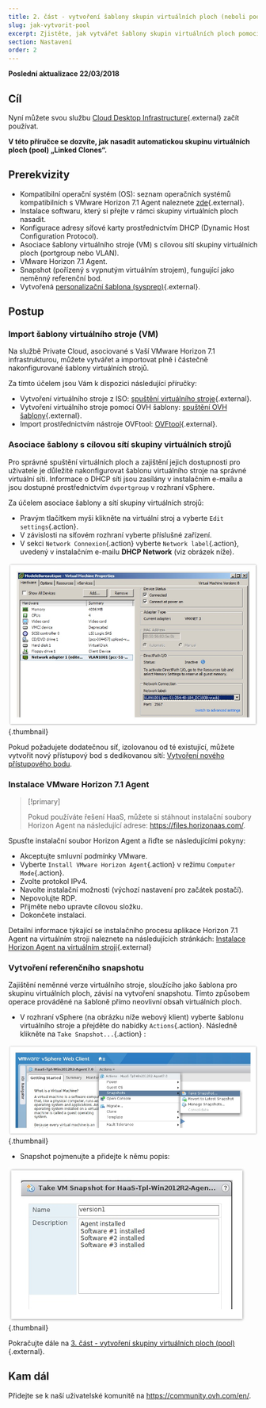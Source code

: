 ```yaml
---
title: 2. část - vytvoření šablony skupin virtuálních ploch (neboli poolů)
slug: jak-vytvorit-pool
excerpt: Zjistěte, jak vytvářet šablony skupin virtuálních ploch pomocí platformy VMware Horizon 7.1
section: Nastavení
order: 2
---
```


**Poslední aktualizace 22/03/2018**

## Cíl

Nyní můžete svou službu [Cloud Desktop Infrastructure](https://www.ovh.com/fr/cloud/cloud-desktop/infrastructure/){.external} začít používat.

**V této příručce se dozvíte, jak nasadit automatickou skupinu virtuálních ploch (pool) „Linked Clones“.**


## Prerekvizity

- Kompatibilní operační systém (OS): seznam operačních systémů kompatibilních s VMware Horizon 7.1 Agent naleznete [zde](https://pubs.vmware.com/horizon-7-view/index.jsp?topic=%2Fcom.vmware.horizon-view.installation.doc%2FGUID-B45E1464-92B1-4AA8-B4BB-AD59EDF98530.html){.external}.
- Instalace softwaru, který si přejte v rámci skupiny virtuálních ploch nasadit.
- Konfigurace adresy síťové karty prostřednictvím DHCP (Dynamic Host Configuration Protocol).
- Asociace šablony virtuálního stroje (VM) s cílovou sítí skupiny virtuálních ploch (portgroup nebo VLAN).
- VMware Horizon 7.1 Agent.
- Snapshot (pořízený s vypnutým virtuálním strojem), fungující jako neměnný referenční bod.  
- Vytvořená [personalizační šablona (sysprep)](https://docs.ovh.com/fr/cloud-desktop-infrastructure/create-sysprep/){.external}. 


## Postup

### Import šablony virtuálního stroje (VM)


Na službě Private Cloud, asociované s Vaší VMware Horizon 7.1 infrastrukturou, můžete vytvářet a importovat plně i částečně nakonfigurované šablony virtuálních strojů.

Za tímto účelem jsou Vám k dispozici následující příručky:

- Vytvoření virtuálního stroje z ISO: [spuštění virtuálního stroje](https://docs.ovh.com/fr/private-cloud/deploiement-d-une-machine-virtuelle-depuis-un-iso/){.external}.
- Vytvoření virtuálního stroje pomocí OVH šablony: [spuštění OVH šablony](https://docs.ovh.com/fr/private-cloud/deploiement-template-ovh/){.external}.
- Import prostřednictvím nástroje OVFtool: [OVFtool](https://docs.ovh.com/fr/private-cloud/ovf-tool/){.external}.


### Asociace šablony s cílovou sítí skupiny virtuálních strojů

Pro správné spuštění virtuálních ploch a zajištění jejich dostupnosti pro uživatele je důležité nakonfigurovat šablonu virtuálního stroje na správné virtuální síti. Informace o DHCP síti jsou zasílány v instalačním e-mailu a jsou dostupné prostřednictvím `dvportgroup` v rozhraní vSphere.

Za účelem asociace šablony a sítí skupiny virtuálních strojů:

- Pravým tlačítkem myši klikněte na virtuální stroj a vyberte `Edit settings`{.action}.
- V závislosti na síťovém rozhraní vyberte příslušné zařízení.
- V sekci `Network Connexion`{.action} vyberte  `Network label`{.action}, uvedený v instalačním e-mailu **DHCP Network** (viz obrázek níže).

![DHCP Network](images/1200.png){.thumbnail}

Pokud požadujete dodatečnou síť, izolovanou od té existující, můžete vytvořit nový přístupový bod s dedikovanou sítí: [Vytvoření nového přístupového bodu](https://docs.ovh.com/fr/cloud-desktop-infrastructure/create-access-point/).


### Instalace VMware Horizon 7.1 Agent

> [!primary]
>
> Pokud používáte řešení HaaS, můžete si stáhnout instalační soubory Horizon Agent na následující adrese: <https://files.horizonaas.com/>.
> 

Spusťte instalační soubor Horizon Agent a řiďte se následujícími pokyny:

- Akceptujte smluvní podmínky VMware.
- Vyberte `Install VMware Horizon Agent`{.action} v režimu `Computer Mode`{.action}.
- Zvolte protokol IPv4.
- Navolte instalační možnosti (výchozí nastavení pro začátek postačí).
- Nepovolujte RDP.
- Přijměte nebo upravte cílovou složku.
- Dokončete instalaci.

Detailní informace týkající se instalačního procesu aplikace Horizon 7.1 Agent na virtuálním stroji naleznete na následujících stránkách: [Instalace Horizon Agent na virtuálním stroji](http://pubs.vmware.com/horizon-7-view/index.jsp?topic=%2Fcom.vmware.horizon-view.desktops.doc%2FGUID-1F2D0C6E-6379-4B52-A7EA-C1EF09CE2F9B.html){.external}


### Vytvoření referenčního snapshotu

Zajištění neměnné verze virtuálního stroje, sloužícího jako šablona pro skupinu virtuálních ploch, závisí na vytvoření snapshotu. Tímto způsobem operace prováděné na šabloně přímo neovlivní obsah virtuálních ploch.

- V rozhraní vSphere (na obrázku níže webový klient) vyberte šablonu virtuálního stroje a přejděte do nabídky `Actions`{.action}. Následně klikněte na `Take Snapshot...`{.action} :

![Vytvoření snapshotu](images/1201.png){.thumbnail}

- Snapshot pojmenujte a přidejte k němu popis:

![Název snapshotu](images/1202.png){.thumbnail}

Pokračujte dále na [3. část - vytvoření skupiny virtuálních ploch (pool)](https://docs.ovh.com/fr/cloud-desktop-infrastructure/howto-create-pool/){.external}.


## Kam dál

Přidejte se k naší uživatelské komunitě na <https://community.ovh.com/en/>.
